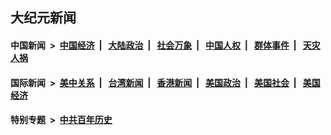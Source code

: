 ## 大纪元新闻

#### 中国新闻 &nbsp;>&nbsp; [中国经济](indexes/ncid283/README.md?10090045) &nbsp;| &nbsp; [大陆政治](indexes/ncid277/README.md?10090045) &nbsp;| &nbsp; [社会万象](indexes/ncid282/README.md?10090045) &nbsp;| &nbsp; [中国人权](indexes/ncid278/README.md?10090045) &nbsp;| &nbsp; [群体事件](indexes/ncid279/README.md?10090045) &nbsp;| &nbsp; [天灾人祸](indexes/ncid280/README.md?10090045)

#### 国际新闻 &nbsp;>&nbsp; [美中关系](indexes/nf1412576/README.md?10090045) &nbsp;| &nbsp; [台湾新闻](indexes/ncid1349361/README.md?10090045) &nbsp;| &nbsp; [香港新闻](indexes/ncid1349362/README.md?10090045) &nbsp;| &nbsp; [美国政治](indexes/ncid1078159/README.md?10090045) &nbsp;| &nbsp; [美国社会](indexes/ncid1078160/README.md?10090045) &nbsp;| &nbsp; [美国经济](indexes/ncid1078158/README.md?10090045)

#### 特别专题 &nbsp;>&nbsp; [中共百年历史](https://github.com/easy2view/epoch-special/blob/master/README.md?10090045)  
